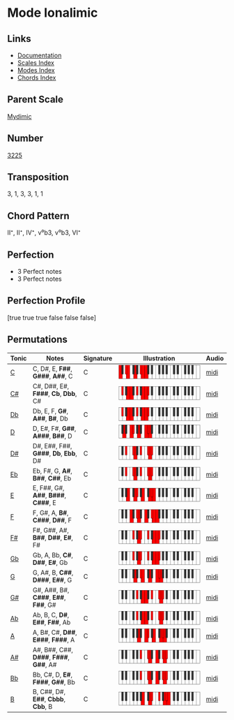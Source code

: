 # Mode Ionalimic

## Links

- [Documentation](README.md)
- [Scales Index](Scales.md)
- [Modes Index](Modes.md)
- [Chords Index](Chords.md)

## Parent Scale

[Mydimic](ScaleMydimic.md)

## Number

[3225](https://ianring.com/musictheory/scales/3225)

## Transposition

3, 1, 3, 3, 1, 1

## Chord Pattern

II⁺, II⁺, IV⁺, v⁰b3, v⁰b3, VI⁺

## Perfection

- 3 Perfect notes
- 3 Perfect notes

## Perfection Profile

[true true true false false false]

## Permutations

| Tonic | Notes | Signature | Illustration | Audio |
|-------|-------|-----------|--------------|-------|
| [C](ModeCNaturalIonalimic.md) | C, D#, E, **F##**, **G###**, **A##**, C | C | ![CNaturalIonalimic](ModeCNaturalIonalimic.png) | [midi](https://github.com/edipermadi/music/blob/main/docs/ModeCNaturalIonalimic.mid?raw=true) |
| [C#](ModeCSharpIonalimic.md) | C#, D##, E#, **F###**, **Cb**, **Dbb**, C# | C | ![CSharpIonalimic](ModeCSharpIonalimic.png) | [midi](https://github.com/edipermadi/music/blob/main/docs/ModeCSharpIonalimic.mid?raw=true) |
| [Db](ModeDFlatIonalimic.md) | Db, E, F, **G#**, **A##**, **B#**, Db | C | ![DFlatIonalimic](ModeDFlatIonalimic.png) | [midi](https://github.com/edipermadi/music/blob/main/docs/ModeDFlatIonalimic.mid?raw=true) |
| [D](ModeDNaturalIonalimic.md) | D, E#, F#, **G##**, **A###**, **B##**, D | C | ![DNaturalIonalimic](ModeDNaturalIonalimic.png) | [midi](https://github.com/edipermadi/music/blob/main/docs/ModeDNaturalIonalimic.mid?raw=true) |
| [D#](ModeDSharpIonalimic.md) | D#, E##, F##, **G###**, **Db**, **Ebb**, D# | C | ![DSharpIonalimic](ModeDSharpIonalimic.png) | [midi](https://github.com/edipermadi/music/blob/main/docs/ModeDSharpIonalimic.mid?raw=true) |
| [Eb](ModeEFlatIonalimic.md) | Eb, F#, G, **A#**, **B##**, **C##**, Eb | C | ![EFlatIonalimic](ModeEFlatIonalimic.png) | [midi](https://github.com/edipermadi/music/blob/main/docs/ModeEFlatIonalimic.mid?raw=true) |
| [E](ModeENaturalIonalimic.md) | E, F##, G#, **A##**, **B###**, **C###**, E | C | ![ENaturalIonalimic](ModeENaturalIonalimic.png) | [midi](https://github.com/edipermadi/music/blob/main/docs/ModeENaturalIonalimic.mid?raw=true) |
| [F](ModeFNaturalIonalimic.md) | F, G#, A, **B#**, **C###**, **D##**, F | C | ![FNaturalIonalimic](ModeFNaturalIonalimic.png) | [midi](https://github.com/edipermadi/music/blob/main/docs/ModeFNaturalIonalimic.mid?raw=true) |
| [F#](ModeFSharpIonalimic.md) | F#, G##, A#, **B##**, **D##**, **E#**, F# | C | ![FSharpIonalimic](ModeFSharpIonalimic.png) | [midi](https://github.com/edipermadi/music/blob/main/docs/ModeFSharpIonalimic.mid?raw=true) |
| [Gb](ModeGFlatIonalimic.md) | Gb, A, Bb, **C#**, **D##**, **E#**, Gb | C | ![GFlatIonalimic](ModeGFlatIonalimic.png) | [midi](https://github.com/edipermadi/music/blob/main/docs/ModeGFlatIonalimic.mid?raw=true) |
| [G](ModeGNaturalIonalimic.md) | G, A#, B, **C##**, **D###**, **E##**, G | C | ![GNaturalIonalimic](ModeGNaturalIonalimic.png) | [midi](https://github.com/edipermadi/music/blob/main/docs/ModeGNaturalIonalimic.mid?raw=true) |
| [G#](ModeGSharpIonalimic.md) | G#, A##, B#, **C###**, **E##**, **F##**, G# | C | ![GSharpIonalimic](ModeGSharpIonalimic.png) | [midi](https://github.com/edipermadi/music/blob/main/docs/ModeGSharpIonalimic.mid?raw=true) |
| [Ab](ModeAFlatIonalimic.md) | Ab, B, C, **D#**, **E##**, **F##**, Ab | C | ![AFlatIonalimic](ModeAFlatIonalimic.png) | [midi](https://github.com/edipermadi/music/blob/main/docs/ModeAFlatIonalimic.mid?raw=true) |
| [A](ModeANaturalIonalimic.md) | A, B#, C#, **D##**, **E###**, **F###**, A | C | ![ANaturalIonalimic](ModeANaturalIonalimic.png) | [midi](https://github.com/edipermadi/music/blob/main/docs/ModeANaturalIonalimic.mid?raw=true) |
| [A#](ModeASharpIonalimic.md) | A#, B##, C##, **D###**, **F###**, **G##**, A# | C | ![ASharpIonalimic](ModeASharpIonalimic.png) | [midi](https://github.com/edipermadi/music/blob/main/docs/ModeASharpIonalimic.mid?raw=true) |
| [Bb](ModeBFlatIonalimic.md) | Bb, C#, D, **E#**, **F###**, **G##**, Bb | C | ![BFlatIonalimic](ModeBFlatIonalimic.png) | [midi](https://github.com/edipermadi/music/blob/main/docs/ModeBFlatIonalimic.mid?raw=true) |
| [B](ModeBNaturalIonalimic.md) | B, C##, D#, **E##**, **Cbbb**, **Cbb**, B | C | ![BNaturalIonalimic](ModeBNaturalIonalimic.png) | [midi](https://github.com/edipermadi/music/blob/main/docs/ModeBNaturalIonalimic.mid?raw=true) |

